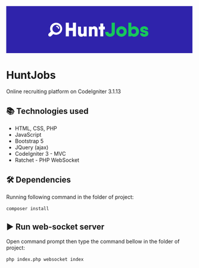 <img src="https://github.com/ErikMak/HuntJobs/blob/master/files/img/label.jpg" width="500">

# HuntJobs
Online recruiting platform on CodeIgniter 3.1.13

## :books: Technologies used
* HTML, CSS, PHP
* JavaScript
* Bootstrap 5
* JQuery (ajax)
* CodeIgniter 3 - MVC
* Ratchet - PHP WebSocket

## :hammer_and_wrench: Dependencies
Running following command in the folder of project:
```
composer install
```

## :arrow_forward: Run web-socket server
Open command prompt then type the command bellow in the folder of project:
```
php index.php websocket index
```